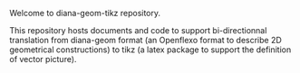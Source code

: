Welcome to diana-geom-tikz repository.

This repository hosts documents and code to support bi-directionnal translation from diana-geom format (an Openflexo format to describe 2D geometrical constructions) to tikz (a latex package to support the definition of vector picture).
